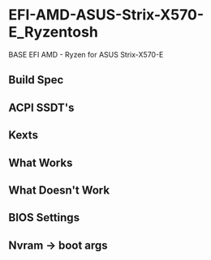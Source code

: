 # EFI-AMD-ASUS-Strix-X570-E_Ryzentosh
BASE EFI AMD - Ryzen for ASUS Strix-X570-E

## Build Spec

## ACPI SSDT's

## Kexts

## What Works

## What Doesn't Work

## BIOS Settings

## Nvram -> boot args
